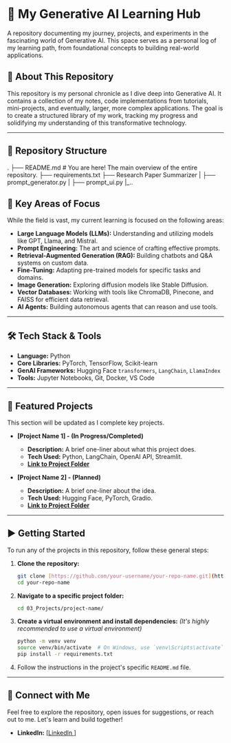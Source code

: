 # 🚀 My Generative AI Learning Hub

A repository documenting my journey, projects, and experiments in the fascinating world of Generative AI. This space serves as a personal log of my learning path, from foundational concepts to building real-world applications.

## 🎯 About This Repository

This repository is my personal chronicle as I dive deep into Generative AI. It contains a collection of my notes, code implementations from tutorials, mini-projects, and eventually, larger, more complex applications. The goal is to create a structured library of my work, tracking my progress and solidifying my understanding of this transformative technology.

---

## 📂 Repository Structure
.
├── README.md               # You are here! The main overview of the entire repository.
├── requirements.txt
├── Research Paper Summarizer
|    ├── prompt_generator.py
|   ├── prompt_ui.py
|_..
## 🧠 Key Areas of Focus

While the field is vast, my current learning is focused on the following areas:

* **Large Language Models (LLMs):** Understanding and utilizing models like GPT, Llama, and Mistral.
* **Prompt Engineering:** The art and science of crafting effective prompts.
* **Retrieval-Augmented Generation (RAG):** Building chatbots and Q&A systems on custom data.
* **Fine-Tuning:** Adapting pre-trained models for specific tasks and domains.
* **Image Generation:** Exploring diffusion models like Stable Diffusion.
* **Vector Databases:** Working with tools like ChromaDB, Pinecone, and FAISS for efficient data retrieval.
* **AI Agents:** Building autonomous agents that can reason and use tools.

---

## 🛠️ Tech Stack & Tools

* **Language:** Python
* **Core Libraries:** PyTorch, TensorFlow, Scikit-learn
* **GenAI Frameworks:** Hugging Face `transformers`, `LangChain`, `LlamaIndex`
* **Tools:** Jupyter Notebooks, Git, Docker, VS Code

---

## 🚀 Featured Projects

This section will be updated as I complete key projects.

* **[Project Name 1] - (In Progress/Completed)**
    * **Description:** A brief one-liner about what this project does.
    * **Tech Used:** Python, LangChain, OpenAI API, Streamlit.
    * **[Link to Project Folder](./03_Projects/project-folder-1/)**

* **[Project Name 2] - (Planned)**
    * **Description:** A brief one-liner about the idea.
    * **Tech Used:** Hugging Face, PyTorch, Gradio.
    * **[Link to Project Folder](./03_Projects/project-folder-2/)**

---

## ▶️ Getting Started

To run any of the projects in this repository, follow these general steps:

1.  **Clone the repository:**
    ```bash
    git clone [https://github.com/your-username/your-repo-name.git](https://github.com/your-username/your-repo-name.git)
    cd your-repo-name
    ```

2.  **Navigate to a specific project folder:**
    ```bash
    cd 03_Projects/project-name/
    ```

3.  **Create a virtual environment and install dependencies:**
    *(It's highly recommended to use a virtual environment)*
    ```bash
    python -m venv venv
    source venv/bin/activate  # On Windows, use `venv\Scripts\activate`
    pip install -r requirements.txt
    ```

4.  Follow the instructions in the project's specific `README.md` file.

---

## 🤝 Connect with Me

Feel free to explore the repository, open issues for suggestions, or reach out to me. Let's learn and build together!

* **LinkedIn:** [[LinkedIn ](https://www.linkedin.com/in/avadhootkamble/)]
